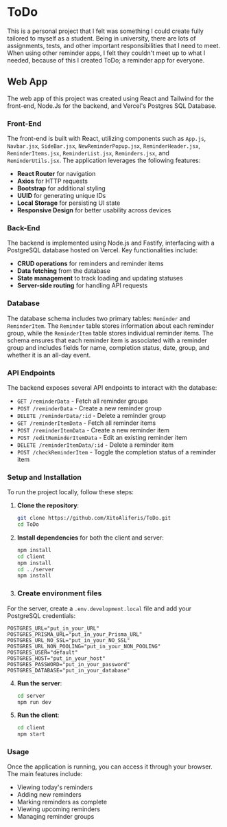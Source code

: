 
# ToDo

This is a personal project that I felt was something I could create fully tailored to myself as a student. Being in university, there are lots of assignments, tests, and other important responsibilities that I need to meet. When using other reminder apps, I felt they couldn't meet up to what I needed, because of this I created ToDo; a reminder app for everyone.

## Web App

The web app of this project was created using React and Tailwind for the front-end, Node.Js for the backend, and Vercel's Postgres SQL Database.

### Front-End

The front-end is built with React, utilizing components such as `App.js`, `Navbar.jsx`, `SideBar.jsx`, `NewReminderPopup.jsx`, `ReminderHeader.jsx`, `ReminderItems.jsx`, `ReminderList.jsx`, `Reminders.jsx`, and `ReminderUtils.jsx`. The application leverages the following features:
- **React Router** for navigation
- **Axios** for HTTP requests
- **Bootstrap** for additional styling
- **UUID** for generating unique IDs
- **Local Storage** for persisting UI state
- **Responsive Design** for better usability across devices

### Back-End

The backend is implemented using Node.js and Fastify, interfacing with a PostgreSQL database hosted on Vercel. Key functionalities include:
- **CRUD operations** for reminders and reminder items
- **Data fetching** from the database
- **State management** to track loading and updating statuses
- **Server-side routing** for handling API requests

### Database

The database schema includes two primary tables: `Reminder` and `ReminderItem`. The `Reminder` table stores information about each reminder group, while the `ReminderItem` table stores individual reminder items. The schema ensures that each reminder item is associated with a reminder group and includes fields for name, completion status, date, group, and whether it is an all-day event.

### API Endpoints

The backend exposes several API endpoints to interact with the database:
- `GET /reminderData` - Fetch all reminder groups
- `POST /reminderData` - Create a new reminder group
- `DELETE /reminderData/:id` - Delete a reminder group
- `GET /reminderItemData` - Fetch all reminder items
- `POST /reminderItemData` - Create a new reminder item
- `POST /editReminderItemData` - Edit an existing reminder item
- `DELETE /reminderItemData/:id` - Delete a reminder item
- `POST /checkReminderItem` - Toggle the completion status of a reminder item

### Setup and Installation

To run the project locally, follow these steps:

1. **Clone the repository**:
   ```bash
   git clone https://github.com/XitoAliferis/ToDo.git
   cd ToDo
   ```

2. **Install dependencies** for both the client and server:
   ```bash
   npm install
   cd client
   npm install
   cd ../server
   npm install
   ```

3. ### Create environment files

For the server, create a `.env.development.local` file and add your PostgreSQL credentials:

```env
POSTGRES_URL="put_in_your_URL"
POSTGRES_PRISMA_URL="put_in_your_Prisma_URL"
POSTGRES_URL_NO_SSL="put_in_your_NO_SSL"
POSTGRES_URL_NON_POOLING="put_in_your_NON_POOLING"
POSTGRES_USER="default"
POSTGRES_HOST="put_in_your_host"
POSTGRES_PASSWORD="put_in_your_password"
POSTGRES_DATABASE="put_in_your_database"
```

4. **Run the server**:
   ```bash
   cd server
   npm run dev
   ```

5. **Run the client**:
   ```bash
   cd client
   npm start
   ```

### Usage

Once the application is running, you can access it through your browser. The main features include:
- Viewing today's reminders
- Adding new reminders
- Marking reminders as complete
- Viewing upcoming reminders
- Managing reminder groups


